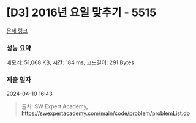 # [D3] 2016년 요일 맞추기 - 5515 

[문제 링크](https://swexpertacademy.com/main/code/problem/problemDetail.do?contestProbId=AWWOwecaFrIDFAV4) 

### 성능 요약

메모리: 51,068 KB, 시간: 184 ms, 코드길이: 291 Bytes

### 제출 일자

2024-04-10 16:43



> 출처: SW Expert Academy, https://swexpertacademy.com/main/code/problem/problemList.do